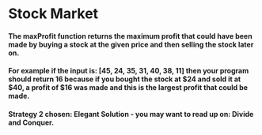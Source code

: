 # Stock Market

#### The maxProfit function returns the maximum profit that could have been made by buying a stock at the given price and then selling the stock later on. 
#### For example if the input is: [45, 24, 35, 31, 40, 38, 11] then your program should return 16 because if you bought the stock at $24 and sold it at $40, a profit of $16 was made and this is the largest profit that could be made.

#### Strategy 2 chosen: Elegant Solution - you may want to read up on: Divide and Conquer.
     
